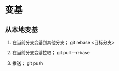 # 变基

## 从本地变基

1. 在当前分支变基到其他分支；
git rebase <目标分支>

2. 在当前分支变基拉取；
git pull --rebase

3. 推送；
git push
